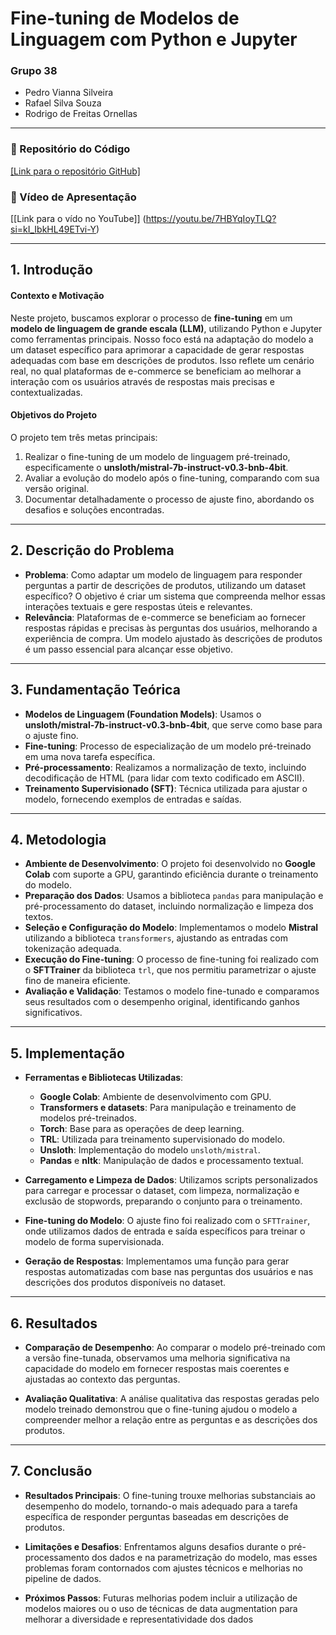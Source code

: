 # Fine-tuning de Modelos de Linguagem com Python e Jupyter

### Grupo 38
- Pedro Vianna Silveira
- Rafael Silva Souza
- Rodrigo de Freitas Ornellas

---

### 🔗 Repositório do Código

[\[Link para o repositório GitHub\]](https://github.dev/rornellas/tech-challenge-3-ia4devs)

### 🔗 Vídeo de Apresentação

[\[Link para o vído no YouTube\]] (https://youtu.be/7HBYqIoyTLQ?si=kI_IbkHL49ETvi-Y)

---

## 1. Introdução

#### Contexto e Motivação
Neste projeto, buscamos explorar o processo de **fine-tuning** em um **modelo de linguagem de grande escala (LLM)**, utilizando Python e Jupyter como ferramentas principais. Nosso foco está na adaptação do modelo a um dataset específico para aprimorar a capacidade de gerar respostas adequadas com base em descrições de produtos. Isso reflete um cenário real, no qual plataformas de e-commerce se beneficiam ao melhorar a interação com os usuários através de respostas mais precisas e contextualizadas.

#### Objetivos do Projeto
O projeto tem três metas principais:
1. Realizar o fine-tuning de um modelo de linguagem pré-treinado, especificamente o **unsloth/mistral-7b-instruct-v0.3-bnb-4bit**.
2. Avaliar a evolução do modelo após o fine-tuning, comparando com sua versão original.
3. Documentar detalhadamente o processo de ajuste fino, abordando os desafios e soluções encontradas.

---

## 2. Descrição do Problema

- **Problema**: Como adaptar um modelo de linguagem para responder perguntas a partir de descrições de produtos, utilizando um dataset específico? O objetivo é criar um sistema que compreenda melhor essas interações textuais e gere respostas úteis e relevantes.
- **Relevância**: Plataformas de e-commerce se beneficiam ao fornecer respostas rápidas e precisas às perguntas dos usuários, melhorando a experiência de compra. Um modelo ajustado às descrições de produtos é um passo essencial para alcançar esse objetivo.

---

## 3. Fundamentação Teórica

- **Modelos de Linguagem (Foundation Models)**: Usamos o **unsloth/mistral-7b-instruct-v0.3-bnb-4bit**, que serve como base para o ajuste fino.
- **Fine-tuning**: Processo de especialização de um modelo pré-treinado em uma nova tarefa específica.
- **Pré-processamento**: Realizamos a normalização de texto, incluindo decodificação de HTML (para lidar com texto codificado em ASCII).
- **Treinamento Supervisionado (SFT)**: Técnica utilizada para ajustar o modelo, fornecendo exemplos de entradas e saídas.

---

## 4. Metodologia

- **Ambiente de Desenvolvimento**: O projeto foi desenvolvido no **Google Colab** com suporte a GPU, garantindo eficiência durante o treinamento do modelo.
- **Preparação dos Dados**: Usamos a biblioteca `pandas` para manipulação e pré-processamento do dataset, incluindo normalização e limpeza dos textos.
- **Seleção e Configuração do Modelo**: Implementamos o modelo **Mistral** utilizando a biblioteca `transformers`, ajustando as entradas com tokenização adequada.
- **Execução do Fine-tuning**: O processo de fine-tuning foi realizado com o **SFTTrainer** da biblioteca `trl`, que nos permitiu parametrizar o ajuste fino de maneira eficiente.
- **Avaliação e Validação**: Testamos o modelo fine-tunado e comparamos seus resultados com o desempenho original, identificando ganhos significativos.

---

## 5. Implementação

- **Ferramentas e Bibliotecas Utilizadas**: 
  - **Google Colab**: Ambiente de desenvolvimento com GPU.
  - **Transformers e datasets**: Para manipulação e treinamento de modelos pré-treinados.
  - **Torch**: Base para as operações de deep learning.
  - **TRL**: Utilizada para treinamento supervisionado do modelo.
  - **Unsloth**: Implementação do modelo `unsloth/mistral`.
  - **Pandas** e **nltk**: Manipulação de dados e processamento textual.
  
- **Carregamento e Limpeza de Dados**: Utilizamos scripts personalizados para carregar e processar o dataset, com limpeza, normalização e exclusão de stopwords, preparando o conjunto para o treinamento.
  
- **Fine-tuning do Modelo**: O ajuste fino foi realizado com o `SFTTrainer`, onde utilizamos dados de entrada e saída específicos para treinar o modelo de forma supervisionada.

- **Geração de Respostas**: Implementamos uma função para gerar respostas automatizadas com base nas perguntas dos usuários e nas descrições dos produtos disponíveis no dataset.

---

## 6. Resultados

- **Comparação de Desempenho**: Ao comparar o modelo pré-treinado com a versão fine-tunada, observamos uma melhoria significativa na capacidade do modelo em fornecer respostas mais coerentes e ajustadas ao contexto das perguntas.
  
- **Avaliação Qualitativa**: A análise qualitativa das respostas geradas pelo modelo treinado demonstrou que o fine-tuning ajudou o modelo a compreender melhor a relação entre as perguntas e as descrições dos produtos.

---

## 7. Conclusão

- **Resultados Principais**: O fine-tuning trouxe melhorias substanciais ao desempenho do modelo, tornando-o mais adequado para a tarefa específica de responder perguntas baseadas em descrições de produtos.
  
- **Limitações e Desafios**: Enfrentamos alguns desafios durante o pré-processamento dos dados e na parametrização do modelo, mas esses problemas foram contornados com ajustes técnicos e melhorias no pipeline de dados.
  
- **Próximos Passos**: Futuras melhorias podem incluir a utilização de modelos maiores ou o uso de técnicas de data augmentation para melhorar a diversidade e representatividade dos dados
